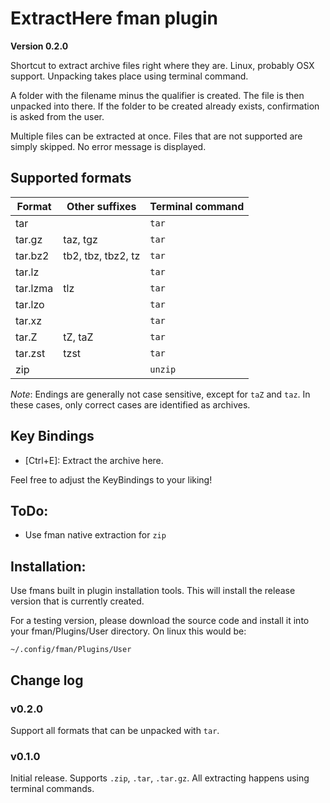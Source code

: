 # ExtractHere fman plugin

**Version 0.2.0**

Shortcut to extract archive files right where they are.
Linux, probably OSX support.
Unpacking takes place using terminal command.

A folder with the filename
minus the qualifier is created.
The file is then unpacked into there.
If the folder to be created already exists,
confirmation is asked from the user.

Multiple files can be extracted at once.
Files that are not supported are simply skipped.
No error message is displayed.

## Supported formats

| Format          | Other suffixes   | Terminal command |
| --------------- | ---------------- | ---------------- |
| tar             |                  | `tar`            |
| tar.gz          | taz, tgz         | `tar`            |
| tar.bz2         | tb2, tbz, tbz2, tz | `tar`          |
| tar.lz          |                  | `tar`            |
| tar.lzma        | tlz              | `tar`            |
| tar.lzo         |                  | `tar`            |
| tar.xz          |                  | `tar`            |
| tar.Z           | tZ, taZ          | `tar`            |
| tar.zst         | tzst             | `tar`            |
| zip             |                  | `unzip`          |

*Note*: Endings are generally not case sensitive,
except for `taZ` and `taz`.
In these cases,
only correct cases are identified as archives.


## Key Bindings
 * [Ctrl+E]:    Extract the archive here.

Feel free to adjust the KeyBindings to your liking!

## ToDo:
 * Use fman native extraction for `zip`

## Installation:
Use fmans built in plugin installation tools. This will install the release version that is currently created. 

For a testing version, please download the source code and install it into your fman/Plugins/User directory. On linux this would be:

    ~/.config/fman/Plugins/User

## Change log

### v0.2.0

Support all formats
that can be unpacked with `tar`.

### v0.1.0

Initial release.
Supports `.zip`, `.tar`, `.tar.gz`.
All extracting happens
using terminal commands.
